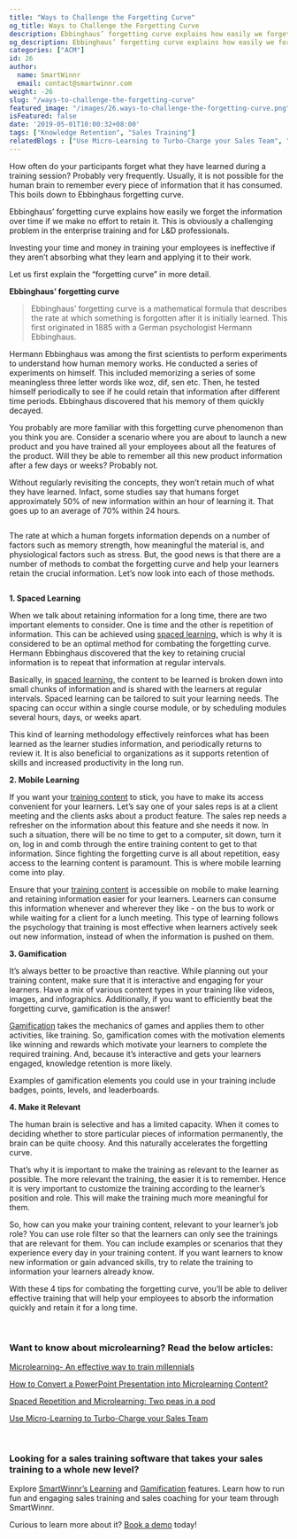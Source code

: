 ```yaml
---
title: "Ways to Challenge the Forgetting Curve"
og_title: Ways to Challenge the Forgetting Curve
description: Ebbinghaus’ forgetting curve explains how easily we forget the information over time if we make no effort to retain it. Learn how to challenge this forgetting curve.
og_description: Ebbinghaus’ forgetting curve explains how easily we forget the information over time if we make no effort to retain it. Learn how to challenge this forgetting curve.
categories: ["ACM"]
id: 26
author:
  name: SmartWinnr
  email: contact@smartwinnr.com
weight: -26
slug: "/ways-to-challenge-the-forgetting-curve"
featured_image: "/images/26.ways-to-challenge-the-forgetting-curve.png"
isFeatured: false
date: '2019-05-01T10:00:32+08:00'
tags: ["Knowledge Retention", "Sales Training"]
relatedBlogs : ["Use Micro-Learning to Turbo-Charge your Sales Team", "How can Adaptive Learning Help in driving Effective Compliance Trainings?", "Microlearning- An effective way to train millennials"]
---
```


How often do your participants forget what they have learned during a training session? Probably very frequently. Usually, it is not possible for the human brain to remember every piece of information that it has consumed. This boils down to Ebbinghaus forgetting curve.

Ebbinghaus’ forgetting curve explains how easily we forget the information over time if we make no effort to retain it. This is obviously a challenging problem in the enterprise training and for L&D professionals. 

Investing your time and money in training your employees is ineffective if they aren’t absorbing what they learn and applying it to their work.

Let us first explain the “forgetting curve” in more detail.

**Ebbinghaus’ forgetting curve**

> Ebbinghaus’ forgetting curve is a mathematical formula that describes the rate at which something is forgotten after it is initially learned. This first originated in 1885 with a German psychologist Hermann Ebbinghaus.

Hermann Ebbinghaus was among the first scientists to perform experiments to understand how human memory works. He conducted a series of experiments on himself. This included memorizing a series of some meaningless three letter words like woz, dif, sen etc. Then, he tested himself periodically to see if he could retain that information after different time periods. Ebbinghaus discovered that his memory of them quickly decayed.

You probably are more familiar with this forgetting curve phenomenon than you think you are. Consider a scenario where you are about to launch a new product and you have trained all your employees about all the features of the product. Will they be able to remember all this new product information after a few days or weeks? Probably not. 

Without regularly revisiting the concepts, they won’t retain much of what they have learned. Infact, some studies say that humans forget approximately 50% of new information within an hour of learning it. That goes up to an average of 70% within 24 hours.

<img alt="" src="/images/Ebbinghaus’ forgetting curve.png" class="padding80 ml-padding-top0 ml-padding-bottom0">

The rate at which a human forgets information depends on a number of factors such as memory strength, how meaningful the material is, and physiological factors such as stress. But, the good news is that there are a number of methods to combat the forgetting curve and help your learners retain the crucial information. Let’s now look into each of those methods.

<img alt="" src="/images/fc.png" class="padding80 ml-padding-top0 ml-padding-bottom0">

**1. Spaced Learning**

When we talk about retaining information for a long time, there are two important elements to consider. One is time and the other is repetition of information. This can be achieved using <a href="https://www.smartwinnr.com/post/spaced-repetition-and-microlearning-two-peas-in-a-pod/" target="_blank">spaced learning,</a> which is why it is considered to be an optimal method for combating the forgetting curve. Hermann Ebbinghaus discovered that the key to retaining crucial information is to repeat that information at regular intervals. 

Basically, in <a href="https://www.smartwinnr.com/post/spaced-repetition-and-microlearning-two-peas-in-a-pod/" target="_blank">spaced learning,</a> the content to be learned is broken down into small chunks of information and is shared with the learners at regular intervals. Spaced learning can be tailored to suit your learning needs. The spacing can occur within a single course module, or by scheduling modules several hours, days, or weeks apart.

This kind of learning methodology effectively reinforces what has been learned as the learner studies information, and periodically returns to review it. It is also beneficial to organizations as it supports retention of skills and increased productivity in the long run.

**2. Mobile Learning**

If you want your <a href="https://www.smartwinnr.com/post/how-to-convert-a-powerpoint-presentation-into-microlearning-content/" target="_blank">training content</a> to stick, you have to make its access convenient for your learners. Let’s say one of your sales reps is at a client meeting and the clients asks about a product feature. The sales rep needs a refresher on the information about this feature and she needs it now. In such a situation, there will be no time to get to a computer, sit down, turn it on, log in and comb through the entire training content to get to that information. Since fighting the forgetting curve is all about repetition, easy access to the learning content is paramount. This is where mobile learning come into play.

Ensure that your <a href="https://www.smartwinnr.com/post/how-to-convert-a-powerpoint-presentation-into-microlearning-content/" target="_blank">training content</a> is accessible on mobile to make learning and retaining information easier for your learners. Learners can consume this information whenever and wherever they like - on the bus to work or while waiting for a client for a lunch meeting. This type of learning follows the psychology that training is most effective when learners actively seek out new information, instead of when the information is pushed on them. 

**3. Gamification**

It’s always better to be proactive than reactive. While planning out your training content, make sure that it is interactive and engaging for your learners. Have a mix of various content types in your training like videos, images, and infographics. Additionally, if you want to efficiently beat the forgetting curve, gamification is the answer!

<a href="https://www.smartwinnr.com/post/gamification-and-employee-engagement/" target="_blank">Gamification</a> takes the mechanics of games and applies them to other activities, like training. So, gamification comes with the motivation elements like winning and rewards which motivate your learners to complete the required training. And, because it’s interactive and gets your learners engaged, knowledge retention is more likely.

Examples of gamification elements you could use in your training include badges, points, levels, and leaderboards.

**4. Make it Relevant**

The human brain is selective and has a limited capacity. When it comes to deciding whether to store particular pieces of information permanently, the brain can be quite choosy. And this naturally accelerates the forgetting curve.

That’s why it is important to make the training as relevant to the learner as possible. The more relevant the training, the easier it is to remember. Hence it is very important to customize the training according to the learner’s position and role. This will make the training much more meaningful for them.

So, how can you make your training content, relevant to your learner’s job role? You can use role filter so that the learners can only see the trainings that are relevant for them. You can include examples or scenarios that they experience every day in your training content. If you want learners to know new information or gain advanced skills, try to relate the training to information your learners already know.

With these 4 tips for combating the forgetting curve, you’ll be able to deliver effective training that will help your employees to absorb the information quickly and retain it for a long time.

<br>

### **Want to know about microlearning? Read the below articles:**

<a href="https://smartwinnr.com/post/microlearning-an-effective-way-to-train-millennials/" target="_blank">Microlearning- An effective way to train millennials</a>

<a href="https://smartwinnr.com/post/how-to-convert-a-powerpoint-presentation-into-microlearning-content/" target="_blank">How to Convert a PowerPoint Presentation into Microlearning Content?</a>

<a href="https://www.smartwinnr.com/post/spaced-repetition-and-microlearning-two-peas-in-a-pod/" target="_blank">Spaced Repetition and Microlearning: Two peas in a pod</a>

<a href="https://smartwinnr.com/post/use-micro-learning-to-turbo-charge-your-sales-team/" target="_blank">Use Micro-Learning to Turbo-Charge your Sales Team</a>

<br>

### **Looking for a sales training software that takes your sales training to a whole new level?**

Explore <a href="https://www.smartwinnr.com/product/targeted-learning/" target="_blank">SmartWinnr’s Learning</a> and <a href="https://www.smartwinnr.com/product/gamification/" target="_blank">Gamification</a> features. Learn how to run fun and engaging sales training and sales coaching for your team through SmartWinnr.

Curious to learn more about it? <a href="https://www.smartwinnr.com/request-demo/" target="_blank">Book a demo</a> today!
